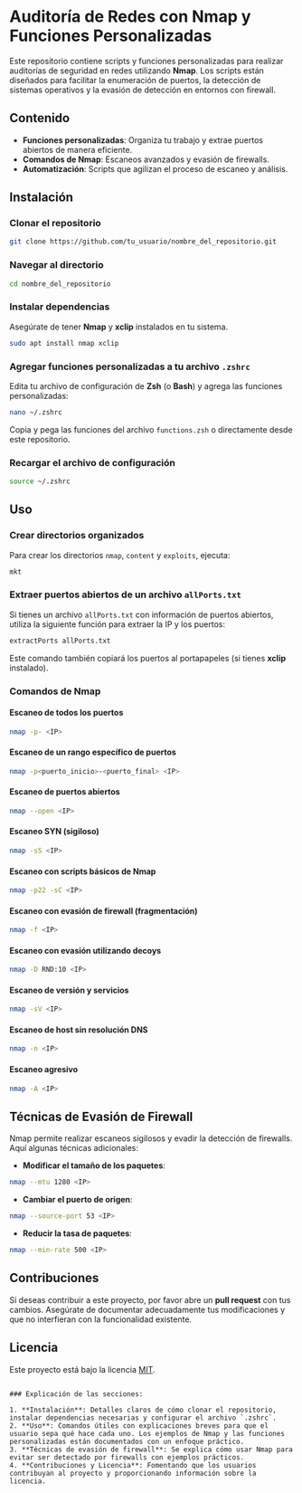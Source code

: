 
# Auditoría de Redes con Nmap y Funciones Personalizadas

Este repositorio contiene scripts y funciones personalizadas para realizar auditorías de seguridad en redes utilizando **Nmap**. Los scripts están diseñados para facilitar la enumeración de puertos, la detección de sistemas operativos y la evasión de detección en entornos con firewall.

## Contenido

- **Funciones personalizadas**: Organiza tu trabajo y extrae puertos abiertos de manera eficiente.
- **Comandos de Nmap**: Escaneos avanzados y evasión de firewalls.
- **Automatización**: Scripts que agilizan el proceso de escaneo y análisis.

## Instalación

### Clonar el repositorio

```bash
git clone https://github.com/tu_usuario/nombre_del_repositorio.git
```

### Navegar al directorio

```bash
cd nombre_del_repositorio
```

### Instalar dependencias

Asegúrate de tener **Nmap** y **xclip** instalados en tu sistema.

```bash
sudo apt install nmap xclip
```

### Agregar funciones personalizadas a tu archivo `.zshrc`

Edita tu archivo de configuración de **Zsh** (o **Bash**) y agrega las funciones personalizadas:

```bash
nano ~/.zshrc
```

Copia y pega las funciones del archivo `functions.zsh` o directamente desde este repositorio.

### Recargar el archivo de configuración

```bash
source ~/.zshrc
```

## Uso

### Crear directorios organizados

Para crear los directorios `nmap`, `content` y `exploits`, ejecuta:

```bash
mkt
```

### Extraer puertos abiertos de un archivo `allPorts.txt`

Si tienes un archivo `allPorts.txt` con información de puertos abiertos, utiliza la siguiente función para extraer la IP y los puertos:

```bash
extractPorts allPorts.txt
```

Este comando también copiará los puertos al portapapeles (si tienes **xclip** instalado).

### Comandos de Nmap

#### Escaneo de todos los puertos

```bash
nmap -p- <IP>
```

#### Escaneo de un rango específico de puertos

```bash
nmap -p<puerto_inicio>-<puerto_final> <IP>
```

#### Escaneo de puertos abiertos

```bash
nmap --open <IP>
```

#### Escaneo SYN (sigiloso)

```bash
nmap -sS <IP>
```

#### Escaneo con scripts básicos de Nmap

```bash
nmap -p22 -sC <IP>
```

#### Escaneo con evasión de firewall (fragmentación)

```bash
nmap -f <IP>
```

#### Escaneo con evasión utilizando decoys

```bash
nmap -D RND:10 <IP>
```

#### Escaneo de versión y servicios

```bash
nmap -sV <IP>
```

#### Escaneo de host sin resolución DNS

```bash
nmap -n <IP>
```

#### Escaneo agresivo

```bash
nmap -A <IP>
```

## Técnicas de Evasión de Firewall

Nmap permite realizar escaneos sigilosos y evadir la detección de firewalls. Aquí algunas técnicas adicionales:

- **Modificar el tamaño de los paquetes**:

```bash
nmap --mtu 1280 <IP>
```

- **Cambiar el puerto de origen**:

```bash
nmap --source-port 53 <IP>
```

- **Reducir la tasa de paquetes**:

```bash
nmap --min-rate 500 <IP>
```

## Contribuciones

Si deseas contribuir a este proyecto, por favor abre un **pull request** con tus cambios. Asegúrate de documentar adecuadamente tus modificaciones y que no interfieran con la funcionalidad existente.

## Licencia

Este proyecto está bajo la licencia [MIT](LICENSE).
```

### Explicación de las secciones:

1. **Instalación**: Detalles claros de cómo clonar el repositorio, instalar dependencias necesarias y configurar el archivo `.zshrc`.
2. **Uso**: Comandos útiles con explicaciones breves para que el usuario sepa qué hace cada uno. Los ejemplos de Nmap y las funciones personalizadas están documentados con un enfoque práctico.
3. **Técnicas de evasión de firewall**: Se explica cómo usar Nmap para evitar ser detectado por firewalls con ejemplos prácticos.
4. **Contribuciones y Licencia**: Fomentando que los usuarios contribuyan al proyecto y proporcionando información sobre la licencia.
